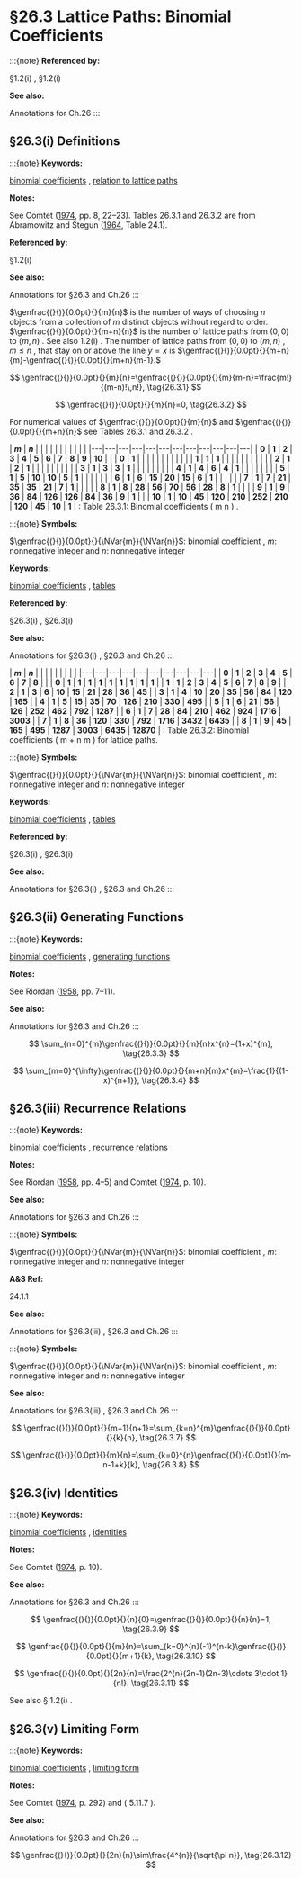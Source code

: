 # §26.3 Lattice Paths: Binomial Coefficients

:::{note}
**Referenced by:**

§1.2(i) , §1.2(i)

**See also:**

Annotations for Ch.26
:::


## §26.3(i) Definitions

:::{note}
**Keywords:**

[binomial coefficients](http://dlmf.nist.gov/search/search?q=binomial%20coefficients) , [relation to lattice paths](http://dlmf.nist.gov/search/search?q=relation%20to%20lattice%20paths)

**Notes:**

See Comtet ([1974](./bib/C.html#bib561 "Advanced Combinatorics: The Art of Finite and Infinite Expansions"), pp. 8, 22–23). Tables 26.3.1 and 26.3.2 are from Abramowitz and Stegun ([1964](./bib/index.html#bib24 "Handbook of Mathematical Functions with Formulas, Graphs, and Mathematical Tables"), Table 24.1).

**Referenced by:**

§1.2(i)

**See also:**

Annotations for §26.3 and Ch.26
:::

$\genfrac{(}{)}{0.0pt}{}{m}{n}$ is the number of ways of choosing $n$ objects from a collection of $m$ distinct objects without regard to order. $\genfrac{(}{)}{0.0pt}{}{m+n}{n}$ is the number of lattice paths from $(0,0)$ to $(m,n)$ . See also 1.2(i) . The number of lattice paths from $(0,0)$ to $(m,n)$ , $m\leq n$ , that stay on or above the line $y=x$ is $\genfrac{(}{)}{0.0pt}{}{m+n}{m}-\genfrac{(}{)}{0.0pt}{}{m+n}{m-1}.$


<a id="E1"></a>
$$
\genfrac{(}{)}{0.0pt}{}{m}{n}=\genfrac{(}{)}{0.0pt}{}{m}{m-n}=\frac{m!}{(m-n)!\,n!}, \tag{26.3.1}
$$


<a id="E2"></a>
$$
\genfrac{(}{)}{0.0pt}{}{m}{n}=0, \tag{26.3.2}
$$

For numerical values of $\genfrac{(}{)}{0.0pt}{}{m}{n}$ and $\genfrac{(}{)}{0.0pt}{}{m+n}{n}$ see Tables 26.3.1 and 26.3.2 .

<a id="T1"></a>
| **$m$** | **$n$** |   |   |   |   |   |   |   |   |   |   |
|---|---|---|---|---|---|---|---|---|---|---|---|
| **0** | **1** | **2** | **3** | **4** | **5** | **6** | **7** | **8** | **9** | **10** |   |
| **0** | **1** |   |   |   |   |   |   |   |   |   |   |
| **1** | **1** | **1** |   |   |   |   |   |   |   |   |   |
| **2** | **1** | **2** | **1** |   |   |   |   |   |   |   |   |
| **3** | **1** | **3** | **3** | **1** |   |   |   |   |   |   |   |
| **4** | **1** | **4** | **6** | **4** | **1** |   |   |   |   |   |   |
| **5** | **1** | **5** | **10** | **10** | **5** | **1** |   |   |   |   |   |
| **6** | **1** | **6** | **15** | **20** | **15** | **6** | **1** |   |   |   |   |
| **7** | **1** | **7** | **21** | **35** | **35** | **21** | **7** | **1** |   |   |   |
| **8** | **1** | **8** | **28** | **56** | **70** | **56** | **28** | **8** | **1** |   |   |
| **9** | **1** | **9** | **36** | **84** | **126** | **126** | **84** | **36** | **9** | **1** |   |
| **10** | **1** | **10** | **45** | **120** | **210** | **252** | **210** | **120** | **45** | **10** | **1** |
: Table 26.3.1: Binomial coefficients ( m n ) .

:::{note}
**Symbols:**

$\genfrac{(}{)}{0.0pt}{}{\NVar{m}}{\NVar{n}}$: binomial coefficient , $m$: nonnegative integer and $n$: nonnegative integer

**Keywords:**

[binomial coefficients](http://dlmf.nist.gov/search/search?q=binomial%20coefficients) , [tables](http://dlmf.nist.gov/search/search?q=tables)

**Referenced by:**

§26.3(i) , §26.3(i)

**See also:**

Annotations for §26.3(i) , §26.3 and Ch.26
:::

<a id="T2"></a>
| **$m$** | **$n$** |   |   |   |   |   |   |   |   |
|---|---|---|---|---|---|---|---|---|---|
| **0** | **1** | **2** | **3** | **4** | **5** | **6** | **7** | **8** |   |
| **0** | **1** | **1** | **1** | **1** | **1** | **1** | **1** | **1** | **1** |
| **1** | **1** | **2** | **3** | **4** | **5** | **6** | **7** | **8** | **9** |
| **2** | **1** | **3** | **6** | **10** | **15** | **21** | **28** | **36** | **45** |
| **3** | **1** | **4** | **10** | **20** | **35** | **56** | **84** | **120** | **165** |
| **4** | **1** | **5** | **15** | **35** | **70** | **126** | **210** | **330** | **495** |
| **5** | **1** | **6** | **21** | **56** | **126** | **252** | **462** | **792** | **1287** |
| **6** | **1** | **7** | **28** | **84** | **210** | **462** | **924** | **1716** | **3003** |
| **7** | **1** | **8** | **36** | **120** | **330** | **792** | **1716** | **3432** | **6435** |
| **8** | **1** | **9** | **45** | **165** | **495** | **1287** | **3003** | **6435** | **12870** |
: Table 26.3.2: Binomial coefficients ( m + n m ) for lattice paths.

:::{note}
**Symbols:**

$\genfrac{(}{)}{0.0pt}{}{\NVar{m}}{\NVar{n}}$: binomial coefficient , $m$: nonnegative integer and $n$: nonnegative integer

**Keywords:**

[binomial coefficients](http://dlmf.nist.gov/search/search?q=binomial%20coefficients) , [tables](http://dlmf.nist.gov/search/search?q=tables)

**Referenced by:**

§26.3(i) , §26.3(i)

**See also:**

Annotations for §26.3(i) , §26.3 and Ch.26
:::


## §26.3(ii) Generating Functions

:::{note}
**Keywords:**

[binomial coefficients](http://dlmf.nist.gov/search/search?q=binomial%20coefficients) , [generating functions](http://dlmf.nist.gov/search/search?q=generating%20functions)

**Notes:**

See Riordan ([1958](./bib/R.html#bib1954 "An Introduction to Combinatorial Analysis"), pp. 7–11).

**See also:**

Annotations for §26.3 and Ch.26
:::


<a id="E3"></a>
$$
\sum_{n=0}^{m}\genfrac{(}{)}{0.0pt}{}{m}{n}x^{n}=(1+x)^{m}, \tag{26.3.3}
$$


<a id="E4"></a>
$$
\sum_{m=0}^{\infty}\genfrac{(}{)}{0.0pt}{}{m+n}{m}x^{m}=\frac{1}{(1-x)^{n+1}}, \tag{26.3.4}
$$


## §26.3(iii) Recurrence Relations

:::{note}
**Keywords:**

[binomial coefficients](http://dlmf.nist.gov/search/search?q=binomial%20coefficients) , [recurrence relations](http://dlmf.nist.gov/search/search?q=recurrence%20relations)

**Notes:**

See Riordan ([1958](./bib/R.html#bib1954 "An Introduction to Combinatorial Analysis"), pp. 4–5) and Comtet ([1974](./bib/C.html#bib561 "Advanced Combinatorics: The Art of Finite and Infinite Expansions"), p. 10).

**See also:**

Annotations for §26.3 and Ch.26
:::

:::{note}
**Symbols:**

$\genfrac{(}{)}{0.0pt}{}{\NVar{m}}{\NVar{n}}$: binomial coefficient , $m$: nonnegative integer and $n$: nonnegative integer

**A&S Ref:**

24.1.1

**See also:**

Annotations for §26.3(iii) , §26.3 and Ch.26
:::

:::{note}
**Symbols:**

$\genfrac{(}{)}{0.0pt}{}{\NVar{m}}{\NVar{n}}$: binomial coefficient , $m$: nonnegative integer and $n$: nonnegative integer

**See also:**

Annotations for §26.3(iii) , §26.3 and Ch.26
:::


<a id="E7"></a>
$$
\genfrac{(}{)}{0.0pt}{}{m+1}{n+1}=\sum_{k=n}^{m}\genfrac{(}{)}{0.0pt}{}{k}{n}, \tag{26.3.7}
$$


<a id="E8"></a>
$$
\genfrac{(}{)}{0.0pt}{}{m}{n}=\sum_{k=0}^{n}\genfrac{(}{)}{0.0pt}{}{m-n-1+k}{k}, \tag{26.3.8}
$$


## §26.3(iv) Identities

:::{note}
**Keywords:**

[binomial coefficients](http://dlmf.nist.gov/search/search?q=binomial%20coefficients) , [identities](http://dlmf.nist.gov/search/search?q=identities)

**Notes:**

See Comtet ([1974](./bib/C.html#bib561 "Advanced Combinatorics: The Art of Finite and Infinite Expansions"), p. 10).

**See also:**

Annotations for §26.3 and Ch.26
:::


<a id="E9"></a>
$$
\genfrac{(}{)}{0.0pt}{}{n}{0}=\genfrac{(}{)}{0.0pt}{}{n}{n}=1, \tag{26.3.9}
$$


<a id="E10"></a>
$$
\genfrac{(}{)}{0.0pt}{}{m}{n}=\sum_{k=0}^{n}(-1)^{n-k}\genfrac{(}{)}{0.0pt}{}{m+1}{k}, \tag{26.3.10}
$$


<a id="E11"></a>
$$
\genfrac{(}{)}{0.0pt}{}{2n}{n}=\frac{2^{n}(2n-1)(2n-3)\cdots 3\cdot 1}{n!}. \tag{26.3.11}
$$

See also § 1.2(i) .


## §26.3(v) Limiting Form

:::{note}
**Keywords:**

[binomial coefficients](http://dlmf.nist.gov/search/search?q=binomial%20coefficients) , [limiting form](http://dlmf.nist.gov/search/search?q=limiting%20form)

**Notes:**

See Comtet ([1974](./bib/C.html#bib561 "Advanced Combinatorics: The Art of Finite and Infinite Expansions"), p. 292) and ( 5.11.7 ).

**See also:**

Annotations for §26.3 and Ch.26
:::


<a id="E12"></a>
$$
\genfrac{(}{)}{0.0pt}{}{2n}{n}\sim\frac{4^{n}}{\sqrt{\pi n}}, \tag{26.3.12}
$$
